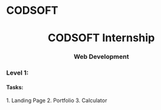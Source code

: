 # CODSOFT

<h1 align="center">CODSOFT Internship</h1>
<h3 align="center">Web Development</h3>

<h3 align="left">Level 1:</h3>
<h4 align="left">Tasks:</h4>
1. Landing Page
2. Portfolio
3. Calculator
